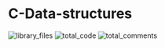 # C-Data-structures
![library_files](https://img.shields.io/badge/Library%20files-50-%23607d8b.svg)
![total_code](https://img.shields.io/badge/total%20code-10,236-%232196f3.svg)
![total_comments](https://img.shields.io/badge/total%20comments-2,760-%232496f3.svg)
